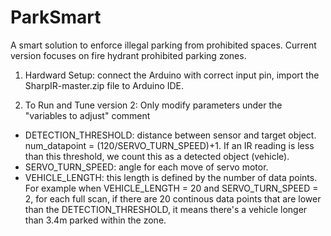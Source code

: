 # ParkSmart

A smart solution to enforce illegal parking from prohibited spaces. Current version focuses on fire hydrant prohibited parking zones.

1. Hardward Setup: connect the Arduino with correct input pin, import the SharpIR-master.zip file to Arduino IDE.

2. To Run and Tune version 2:
Only modify parameters under the "variables to adjust" comment 
- DETECTION_THRESHOLD: distance between sensor and target object. num_datapoint = (120/SERVO_TURN_SPEED)+1.  If an IR reading is less than this threshold, we count this as a detected object (vehicle). 
- SERVO_TURN_SPEED: angle for each move of servo motor.
- VEHICLE_LENGTH: this length is defined by the number of data points. For example when VEHICLE_LENGTH = 20 and SERVO_TURN_SPEED = 2, for each full scan, if there are 20 continous data points that are lower than the DETECTION_THRESHOLD, it means there's a vehicle longer than 3.4m parked within the zone. 
